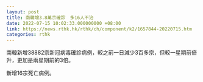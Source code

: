 ```yaml
---
layout: post
title: 南韓增3.8萬宗確診　多16人不治
date: 2022-07-15 10:02:33.000000000 +08:00
link: https://news.rthk.hk/rthk/ch/component/k2/1657844-20220715.htm
categories: rthk
---
```


南韓新增38882宗新冠病毒確診病例，較之前一日減少3百多宗，但較一星期前倍升，更加是兩星期前的3倍。

新增16宗死亡病例。
